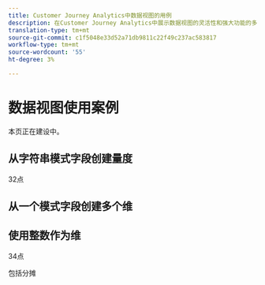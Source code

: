 ```yaml
---
title: Customer Journey Analytics中数据视图的用例
description: 在Customer Journey Analytics中展示数据视图的灵活性和强大功能的多种用例
translation-type: tm+mt
source-git-commit: c1f5048e33d52a71db9811c22f49c237ac583817
workflow-type: tm+mt
source-wordcount: '55'
ht-degree: 3%

---
```



# 数据视图使用案例

本页正在建设中。

## 从字符串模式字段创建量度

32点

## 从一个模式字段创建多个维

## 使用整数作为维

34点

包括分摊